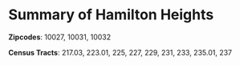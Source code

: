 # Summary of Hamilton Heights



**Zipcodes**: 10027, 10031, 10032 


**Census Tracts**: 217.03, 223.01, 225, 227, 229, 231, 233, 235.01, 237
